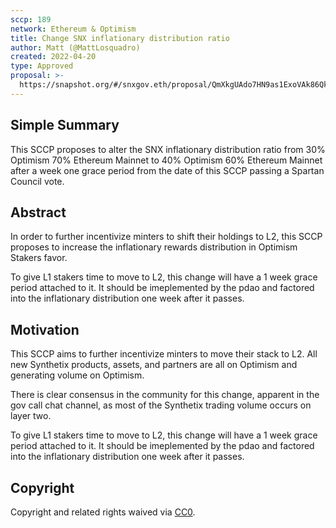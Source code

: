 ```yaml
---
sccp: 189
network: Ethereum & Optimism
title: Change SNX inflationary distribution ratio
author: Matt (@MattLosquadro)
created: 2022-04-20
type: Approved
proposal: >-
  https://snapshot.org/#/snxgov.eth/proposal/QmXkgUAdo7HN9as1ExoVAk86QkjXgxzdd6rK6zfawZSWQT
---
```


## Simple Summary

<!--"If you can't explain it simply, you don't understand it well enough." Provide a simplified and layman-accessible explanation of the SCCP.-->

This SCCP proposes to alter the SNX inflationary distribution ratio from 30% Optimism 70% Ethereum Mainnet to 40% Optimism 60% Ethereum Mainnet after a week one grace period from the date of this SCCP passing a Spartan Council vote.

## Abstract

<!--A short (~200 word) description of the variable change proposed.-->

In order to further incentivize minters to shift their holdings to L2, this SCCP proposes to increase the inflationary rewards distribution in Optimism Stakers favor.

To give L1 stakers time to move to L2, this change will have a 1 week grace period attached to it. It should be imeplemented by the pdao and factored into the inflationary distribution one week after it passes.

## Motivation

<!--The motivation is critical for SCCPs that want to update variables within Synthetix. It should clearly explain why the existing variable is not incentive aligned. SCCP submissions without sufficient motivation may be rejected outright.-->

This SCCP aims to further incentivize minters to move their stack to L2. All new Synthetix products, assets, and partners are all on Optimism and generating volume on Optimism. 

There is clear consensus in the community for this change, apparent in the gov call chat channel, as most of the Synthetix trading volume occurs on layer two.

To give L1 stakers time to move to L2, this change will have a 1 week grace period attached to it. It should be imeplemented by the pdao and factored into the inflationary distribution one week after it passes.

## Copyright

Copyright and related rights waived via [CC0](https://creativecommons.org/publicdomain/zero/1.0/).
